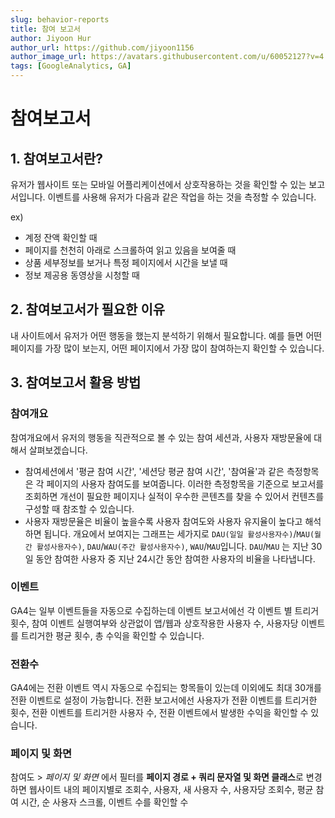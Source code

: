 ```yaml
---
slug: behavior-reports
title: 참여 보고서
author: Jiyoon Hur
author_url: https://github.com/jiyoon1156
author_image_url: https://avatars.githubusercontent.com/u/60052127?v=4
tags: [GoogleAnalytics, GA]
---
```

# 참여보고서

## 1. 참여보고서란?

유저가 웹사이트 또는 모바일 어플리케이션에서 상호작용하는 것을 확인할 수 있는 보고서입니다. 이벤트를 사용해 유저가 다음과 같은 작업을 하는 것을 측정할 수 있습니다.

ex)

- 계정 잔액 확인할 때
- 페이지를 천천히 아래로 스크롤하여 읽고 있음을 보여줄 때
- 상품 세부정보를 보거나 특정 페이지에서 시간을 보낼 때
- 정보 제공용 동영상을 시청할 때

## 2. 참여보고서가 필요한 이유

내 사이트에서 유저가 어떤 행동을 했는지 분석하기 위해서 필요합니다. 예를 들면 어떤 페이지를 가장 많이 보는지, 어떤 페이지에서 가장 많이 참여하는지 확인할 수 있습니다.

## 3. 참여보고서 활용 방법

### 참여개요

참여개요에서 유저의 행동을 직관적으로 볼 수 있는 참여 세션과, 사용자 재방문율에 대해서 살펴보겠습니다.

- 참여세션에서 '평균 참여 시간', '세션당 평균 참여 시간',  '참여율'과 같은 측정항목은 각 페이지의 사용자 참여도를 보여줍니다. 이러한 측정항목을 기준으로 보고서를 조회하면 개선이 필요한 페이지나 실적이 우수한 콘텐츠를 찾을 수 있어서 컨텐츠를 구성할 때 참조할 수 있습니다.
- 사용자 재방문율은 비율이 높을수록 사용자 참여도와 사용자 유지율이 높다고 해석하면 됩니다. 개요에서 보여지는 그래프는 세가지로 `DAU(일일 활성사용자수)`/`MAU(월간 활성사용자수)`, `DAU`/`WAU(주간 활성사용자수)`, `WAU`/`MAU`입니다. `DAU`/`MAU` 는 지난 30일 동안 참여한 사용자 중 지난 24시간 동안 참여한 사용자의 비율을 나타냅니다.

### 이벤트

GA4는 일부 이벤트들을 자동으로 수집하는데 이벤트 보고서에선 각 이벤트 별 트리거 횟수, 참여 이벤트 실행여부와 상관없이 앱/웹과 상호작용한 사용자 수, 사용자당 이벤트를 트리거한 평균 횟수, 총 수익을 확인할 수 있습니다.

### 전환수

GA4에는 전환 이벤트 역시 자동으로 수집되는 항목들이 있는데 이외에도 최대 30개를 전환 이벤트로 설정이 가능합니다. 전환 보고서에선 사용자가 전환 이벤트를 트리거한 횟수, 전환 이벤트를 트리거한 사용자 수, 전환 이벤트에서 발생한 수익을 확인할 수 있습니다.

### 페이지 및 화면

참여도 > *페이지 및 화면* 에서 필터를 **페이지 경로 + 쿼리 문자열 및 화면 클래스**로 변경하면 웹사이트 내의 페이지별로 조회수, 사용자, 새 사용자 수, 사용자당 조회수, 평균 참여 시간, 순 사용자 스크롤, 이벤트 수를 확인할 수 